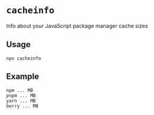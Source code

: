 # `cacheinfo`

Info about your JavaScript package manager cache sizes

## Usage

```
npx cacheinfo
```

## Example

```
npm ... MB
pnpm ... MB
yarn ... MB
berry ... MB
```
